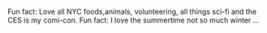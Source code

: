 Fun fact: Love all NYC foods,animals, volunteering, all things sci-fi and the CES is my comi-con.
Fun fact: I love the summertime not so much winter ...
